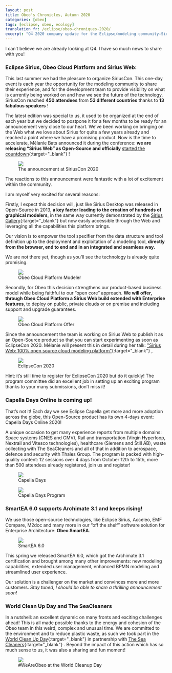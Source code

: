 ```yaml
---
layout: post
title: Obeo's Chronicles, Autumn 2020
categories: [obeo]
tags: [eclipse, obeo, ecology]
translation_fr: /eclipse/obeo-chroniques-2020/
excerpt: "Q4 2020 company update for the Eclipse/modeling community—Sirius Web’s open‑source reveal, Capella Days, and why it matters for tool builders now."
---
```


I can’t believe we are already looking at Q4. I have so much news to share with you!

### Eclipse Sirius, Obeo Cloud Platform and Sirius Web:

This last summer we had the pleasure to organize SiriusCon. This one-day event is each year the opportunity for the modeling community to share their experience, and for the development team to provide visibility on what is currently being worked on and how we see the future of the technology. SiriusCon reached **450 attendees** from **53 different countries** thanks to **13 fabulous speakers** !

The latest edition was special to us, it used to be organized at the end of each year but we decided to postpone it for a few months to be ready for an announcement very close to our heart. We’ve been working on bringing on the Web what we love about Sirius for quite a few years already and reached a point where we have a promising product. Now is the time to accelerate, Mélanie Bats announced it during the conference: **we are releasing “Sirius Web” as Open-Source and officially** [started the countdown](https://blog.obeosoft.com/fr/sirius-ii-mission){:target="_blank"} !


<figure>
    <a href="{{ site.url }}/images/blog/chronicles/siriuscon.png"><img src="{{ site.url }}/images/blog/chronicles/siriuscon.png"></a>  
    <figcaption>The announcement at SiriusCon 2020</figcaption>
</figure>

The reactions to this announcement were fantastic with a lot of excitement within the community.


I am myself very excited for several reasons:


Firstly, I expect this decision will, just like Sirius Desktop was released in Open-Source in 2013, **a key factor leading to the creation of hundreds of graphical modelers**, in the same way currently demonstrated by the [Sirius Gallery](https://www.eclipse.dev/sirius/gallery.html){:target="_blank"} but now easily accessible through the Web and leveraging all the capabilities this platform brings. 



Our vision is to empower the tool specifier from the data structure and tool definition up to the deployment and exploitation of a modeling tool, **directly from the browser, end to end and in an integrated and seamless way.** 



We are not there yet, though as you’ll see the technology is already quite promising.

<figure>
    <a href="{{ site.url }}/images/blog/chronicles/ocp.png"><img src="{{ site.url }}/images/blog/chronicles/ocp.png"></a>  
    <figcaption>Obeo Cloud Platform Modeler</figcaption>
</figure>


Secondly, for Obeo this decision strengthens our product-based business model while being faithful to our “open core” approach. **We will offer, through Obeo Cloud Platform a Sirius Web build extended with Enterprise features**, to deploy on public, private clouds or on premise and including support and upgrade guarantees.


<figure>
    <a href="{{ site.url }}/images/blog/chronicles/ocp-offer.png"><img src="{{ site.url }}/images/blog/chronicles/ocp-offer.png"></a>  
    <figcaption>Obeo Cloud Platform Offer</figcaption>
</figure>


Since the announcement the team is working on Sirius Web to publish it as an Open-Source product so that you can start experimenting as soon as EclipseCon 2020. Mélanie will present this in detail during her talk: ["Sirius Web: 100% open source cloud modeling platform"](https://www.eclipsecon.org/node/3210){:target="_blank"} , 



<figure>
    <a href="{{ site.url }}/images/blog/chronicles/ece.png"><img src="{{ site.url }}/images/blog/chronicles/ece.png"></a>  
    <figcaption>EclipseCon 2020</figcaption>
</figure>


Hint: it’s still time to register for EclipseCon 2020 but do it quickly! The program committee did an excellent job in setting up an exciting program thanks to your many submissions, don’t miss it!

### Capella Days Online is coming up!

That’s not it! Each day we see Eclipse Capella get more and more adoption across the globe, this Open-Source product has its own 4-days event: Capella Days Online 2020!

A unique occasion to get many experience reports from multiple domains: Space systems (CNES and GMV), Rail and transportation (Virgin Hyperloop, Nextrail and Vitesco technologies), healthcare (Siemens and Still AB), waste collecting with The SeaCleaners and all of that in addition to aerospace, defence and security with Thales Group. The program is packed with high-quality content: 12 sessions over 4 days from October 12th to 15th, more than 500 attendees already registered, join us and register!

<figure>
    <a href="https://www.eclipse.dev/capella/capella_days_2020.html"><img src="{{ site.url }}/images/blog/chronicles/cadays.png"></a>  
    <figcaption>Capella Days</figcaption>
</figure>

<figure>
    <a href="{{ site.url }}/images/blog/chronicles/cadays-program.png"><img src="{{ site.url }}/images/blog/chronicles/cadays-program.png"></a>  
    <figcaption>Capella Days Program</figcaption>
</figure>

###  SmartEA 6.0 supports Archimate 3.1 and keeps rising!

We use those open-source technologies, like Eclipse Sirius, Acceleo, EMF Compare, M2doc and many more in our “off the shelf” software solution for Enterprise Architecture: **Obeo SmartEA**.

<figure>
    <a href="https://www.obeosmartea.com/en/"><img src="{{ site.url }}/images/blog/chronicles/smartea.png"></a>  
    <figcaption>SmartEA 6.0</figcaption>
</figure>

This spring we released SmartEA 6.0, which got the Archimate 3.1 certification and brought among many other improvements: new modeling capabilities, extended user management, enhanced BPMN modeling and streamlined user experience.

Our solution is a challenger on the market and convinces more and more customers. *Stay tuned, I should be able to share a thrilling announcement soon!*


###  World Clean Up Day and The SeaCleaners

In a nutshell: an excellent dynamic on many fronts and exciting challenges ahead!
This is all made possible thanks to the energy and cohesion of the Obeo team in this weird, complex and unusual time. We are committed to the environment and to reduce plastic waste, as such we took part in the [World Clean Up Day](https://www.worldcleanupday.fr/){:target="_blank"}  in partnership with [The Sea Cleaners](https://www.theseacleaners.org/){:target="_blank"} . Beyond the impact of this action which has so much sense to us, it was also a sharing and fun moment!

<figure>
    <a href="{{ site.url }}/images/blog/chronicles/wcd.png"><img src="{{ site.url }}/images/blog/chronicles/wcd.png"></a>  
    <figcaption>#WeAreObeo at the World Cleanup Day</figcaption>
</figure>
